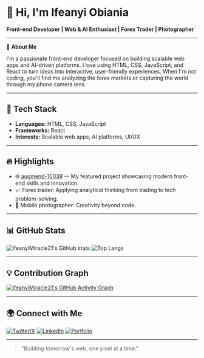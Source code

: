 # 👋 Hi, I'm Ifeanyi Obiania

**Front-end Developer | Web & AI Enthusiast | Forex Trader | Photographer**

---

🌟 **About Me**

I'm a passionate front-end developer focused on building scalable web apps and AI-driven platforms. I love using HTML, CSS, JavaScript, and React to turn ideas into interactive, user-friendly experiences. When I'm not coding, you'll find me analyzing the forex markets or capturing the world through my phone camera lens.

---

## 🚀 Tech Stack

- **Languages:** HTML, CSS, JavaScript
- **Frameworks:** React
- **Interests:** Scalable web apps, AI platforms, UI/UX

---

## 🔥 Highlights

- 🌐 [augmend-10038](https://github.com/IfeanyiMiracle21/augmend-10038) — My featured project showcasing modern front-end skills and innovation.
- 📈 Forex trader: Applying analytical thinking from trading to tech problem-solving.
- 📸 Mobile photographer: Creativity beyond code.

---

## 📊 GitHub Stats

![IfeanyiMiracle21's GitHub stats](https://github-readme-stats.vercel.app/api?username=IfeanyiMiracle21&show_icons=true&theme=radical)
![Top Langs](https://github-readme-stats.vercel.app/api/top-langs/?username=IfeanyiMiracle21&layout=compact&theme=radical)

---

## 💡 Contribution Graph

[![IfeanyiMiracle21's GitHub Activity Graph](https://github-readme-activity-graph.cyclic.app/graph?username=IfeanyiMiracle21&theme=radical)](https://github.com/IfeanyiMiracle21)

---

## 🌍 Connect with Me

[![Twitter/X](https://img.shields.io/badge/Twitter-%40techguyyyy-1DA1F2?logo=twitter&style=for-the-badge&logoColor=white)](https://x.com/techguyyyy)
[![LinkedIn](https://img.shields.io/badge/LinkedIn-Ifeanyi%20Obiania-0077B5?logo=linkedin&style=for-the-badge&logoColor=white)](https://linkedin.com/in/ifeanyi-obiania)
[![Portfolio](https://img.shields.io/badge/Portfolio-ifeanyiobiania.netlify.app-222?logo=netlify&style=for-the-badge&logoColor=00C7B7)](https://ifeanyiobiania.netlify.app/)

---

> "Building tomorrow's web, one pixel at a time."

